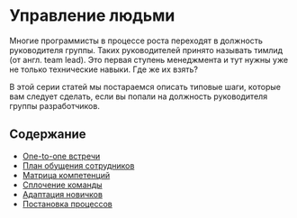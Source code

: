 [short]:# "Посмотри свои ачивки на основании коммитов в git"
[long]:# "На основании статистики коммитов в git, программист может получить разные ачивки. Это стимулирует разработчиков менять своё поведение."
[tags]:# "git, bitbucket, gitlab, log, stat, statistic, гит, лог, статистика, анализ"
[recommendations]:# "recommendations, team_day"

# Управление людьми

Многие программисты в процессе роста переходят в должность руководителя группы. Таких руководителей принято называть тимлид (от англ. team lead). Это первая ступень менеджмента и тут нужны уже не только технические навыки. Где же их взять?

В этой серии статей мы постараемся описать типовые шаги, которые вам следует сделать, если вы попали на должность руководителя группы разработчиков.

## Содержание
- [One-to-one встречи](./1_1_every_month.html)
- [План обущения сотрудников](./create_training_plan.html)
- [Матрица компетенций](./competence_matrix.html)
- [Сплочение команды](./go_to_bar.html)
- [Адаптация новичков](./go_to_bar.html)
- [Постановка процессов](./go_to_bar.html)
